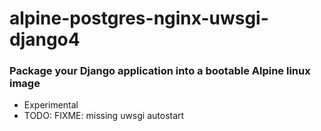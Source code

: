 # alpine-postgres-nginx-uwsgi-django4

### Package your Django application into a bootable Alpine linux image

- Experimental
- TODO: FIXME: missing uwsgi autostart
